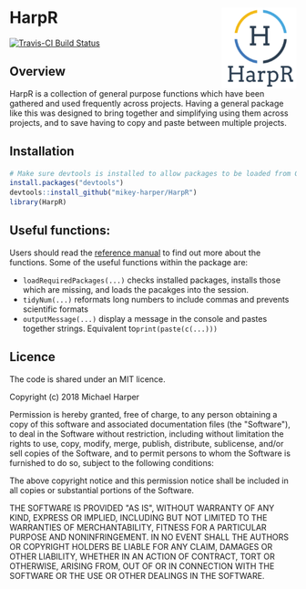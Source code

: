 
<!-- README.md is generated from README.Rmd. Please edit that file -->

HarpR <img src="man/figures/logo.png" align="right" />
======================================================

[![Travis-CI Build Status](https://travis-ci.org/mikey-harper/HarpR.svg?branch=master)](https://travis-ci.org/mikey-harper/HarpR)

Overview
--------

HarpR is a collection of general purpose functions which have been gathered and used frequently across projects. Having a general package like this was designed to bring together and simplifying using them across projects, and to save having to copy and paste between multiple projects.

Installation
------------

``` r
# Make sure devtools is installed to allow packages to be loaded from Github
install.packages("devtools")
devtools::install_github("mikey-harper/HarpR")
library(HarpR)
```

Useful functions:
-----------------

Users should read the [reference manual](HarpR.pdf) to find out more about the functions. Some of the useful functions within the package are:

-   `loadRequiredPackages(...)` checks installed packages, installs those which are missing, and loads the pacakges into the session.
-   `tidyNum(...)` reformats long numbers to include commas and prevents scientific formats
-   `outputMessage(...)` display a message in the console and pastes together strings. Equivalent to`print(paste(c(...)))`

Licence
-------

The code is shared under an MIT licence.

Copyright (c) 2018 Michael Harper

Permission is hereby granted, free of charge, to any person obtaining a copy of this software and associated documentation files (the "Software"), to deal in the Software without restriction, including without limitation the rights to use, copy, modify, merge, publish, distribute, sublicense, and/or sell copies of the Software, and to permit persons to whom the Software is furnished to do so, subject to the following conditions:

The above copyright notice and this permission notice shall be included in all copies or substantial portions of the Software.

THE SOFTWARE IS PROVIDED "AS IS", WITHOUT WARRANTY OF ANY KIND, EXPRESS OR IMPLIED, INCLUDING BUT NOT LIMITED TO THE WARRANTIES OF MERCHANTABILITY, FITNESS FOR A PARTICULAR PURPOSE AND NONINFRINGEMENT. IN NO EVENT SHALL THE AUTHORS OR COPYRIGHT HOLDERS BE LIABLE FOR ANY CLAIM, DAMAGES OR OTHER LIABILITY, WHETHER IN AN ACTION OF CONTRACT, TORT OR OTHERWISE, ARISING FROM, OUT OF OR IN CONNECTION WITH THE SOFTWARE OR THE USE OR OTHER DEALINGS IN THE SOFTWARE.
